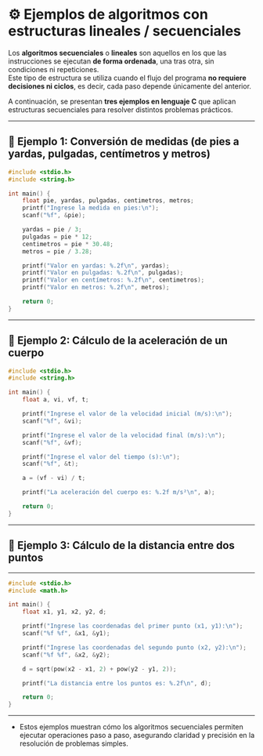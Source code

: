 # ⚙️ Ejemplos de algoritmos con estructuras lineales / secuenciales

Los **algoritmos secuenciales** o **lineales** son aquellos en los que las instrucciones se ejecutan **de forma ordenada**, una tras otra, sin condiciones ni repeticiones.  
Este tipo de estructura se utiliza cuando el flujo del programa **no requiere decisiones ni ciclos**, es decir, cada paso depende únicamente del anterior.  

A continuación, se presentan **tres ejemplos en lenguaje C** que aplican estructuras secuenciales para resolver distintos problemas prácticos.

---

## 🧮 Ejemplo 1: Conversión de medidas (de pies a yardas, pulgadas, centímetros y metros)

```c
#include <stdio.h>
#include <string.h>

int main() {
    float pie, yardas, pulgadas, centimetros, metros;
    printf("Ingrese la medida en pies:\n");
    scanf("%f", &pie);

    yardas = pie / 3; 
    pulgadas = pie * 12;
    centimetros = pie * 30.48;
    metros = pie / 3.28;

    printf("Valor en yardas: %.2f\n", yardas);
    printf("Valor en pulgadas: %.2f\n", pulgadas);
    printf("Valor en centímetros: %.2f\n", centimetros);
    printf("Valor en metros: %.2f\n", metros);

    return 0;
}
```

---

## 🚗 Ejemplo 2: Cálculo de la aceleración de un cuerpo

```c
#include <stdio.h>
#include <string.h>

int main() {
    float a, vi, vf, t;

    printf("Ingrese el valor de la velocidad inicial (m/s):\n");
    scanf("%f", &vi);

    printf("Ingrese el valor de la velocidad final (m/s):\n");
    scanf("%f", &vf);

    printf("Ingrese el valor del tiempo (s):\n");
    scanf("%f", &t);

    a = (vf - vi) / t;

    printf("La aceleración del cuerpo es: %.2f m/s²\n", a);

    return 0;
}
```

---

## 📏 Ejemplo 3: Cálculo de la distancia entre dos puntos

---

```c
#include <stdio.h>
#include <math.h>

int main() {
    float x1, y1, x2, y2, d;

    printf("Ingrese las coordenadas del primer punto (x1, y1):\n");
    scanf("%f %f", &x1, &y1);

    printf("Ingrese las coordenadas del segundo punto (x2, y2):\n");
    scanf("%f %f", &x2, &y2);

    d = sqrt(pow(x2 - x1, 2) + pow(y2 - y1, 2));

    printf("La distancia entre los puntos es: %.2f\n", d);

    return 0;
}
```

---

- Estos ejemplos muestran cómo los algoritmos secuenciales permiten ejecutar operaciones paso a paso, asegurando claridad y precisión en la resolución de problemas simples.

